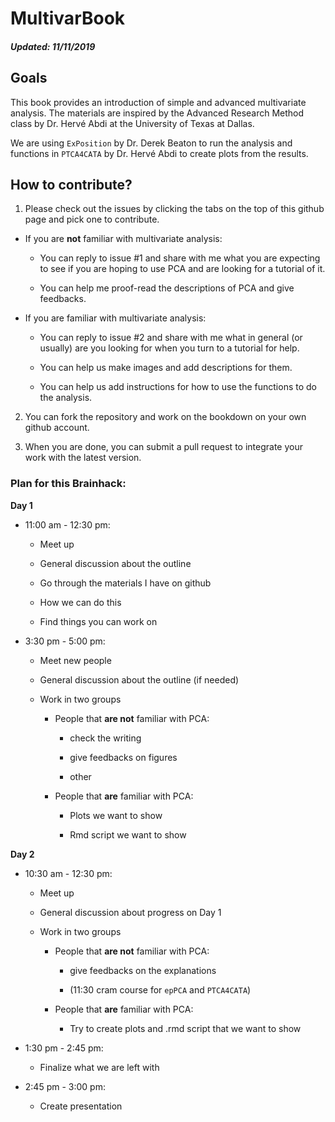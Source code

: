 # MultivarBook

##### Updated: 11/11/2019

## Goals
This book provides an introduction of simple and advanced multivariate analysis. The materials are inspired by the Advanced Research Method class by Dr. Hervé Abdi at the University of Texas at Dallas.

We are using `ExPosition` by Dr. Derek Beaton to run the analysis and functions in `PTCA4CATA` by Dr. Hervé Abdi to create plots from the results.

## How to contribute?

1. Please check out the issues by clicking the tabs on the top of this github page and pick one to contribute.

  + If you are **not** familiar with multivariate analysis:
      
    + You can reply to issue #1 and share with me what you are expecting to see if you are hoping to use PCA and are looking for a tutorial of it.
      
    + You can help me proof-read the descriptions of PCA and give feedbacks.
      
  + If you are familiar with multivariate analysis:
  
    + You can reply to issue #2 and share with me what in general (or usually) are you looking for when you turn to a tutorial for help.
    
    + You can help us make images and add descriptions for them.
    
    + You can help us add instructions for how to use the functions to do the analysis.

2. You can fork the repository and work on the bookdown on your own github account.

3. When you are done, you can submit a pull request to integrate your work with the latest version.

### Plan for this Brainhack:

**Day 1**

+ 11:00 am - 12:30 pm:

  - Meet up
  
  - General discussion about the outline
  
  - Go through the materials I have on github
  
  - How we can do this
  
  - Find things you can work on
  
+ 3:30 pm - 5:00 pm:

  - Meet new people
  
  - General discussion about the outline (if needed)
  
  - Work in two groups
  
    - People that **are not** familiar with PCA: 
    
      - check the writing
      
      - give feedbacks on figures
      
      - other
    
    - People that **are** familiar with PCA: 
    
      - Plots we want to show
      
      - Rmd script we want to show 
    
 
**Day 2**

+ 10:30 am - 12:30 pm:

  - Meet up
  
  - General discussion about progress on Day 1
  
  - Work in two groups
  
    - People that **are not** familiar with PCA: 
    
      - give feedbacks on the explanations
    
      - (11:30 cram course for `epPCA` and `PTCA4CATA`)
    
    - People that **are** familiar with PCA: 
    
      - Try to create plots and .rmd script that we want to show
  
+ 1:30 pm - 2:45 pm:

  - Finalize what we are left with
  
+ 2:45 pm - 3:00 pm:

  - Create presentation
